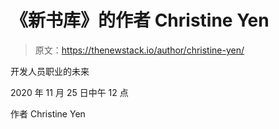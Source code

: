# 《新书库》的作者 Christine Yen

> 原文：<https://thenewstack.io/author/christine-yen/>

开发人员职业的未来

2020 年 11 月 25 日中午 12 点

作者 Christine Yen